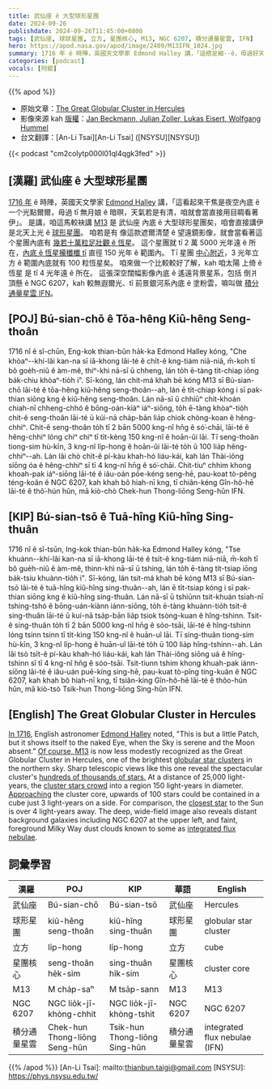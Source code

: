 ```yaml
---
title: 武仙座 ê 大型球形星團
date: 2024-09-26
publishdate: 2024-09-26T11:45:00+0800
tags: [武仙座, 球狀星團, 立方, 星團核心, M13, NGC 6207, 積分通量星雲, IFN]
hero: https://apod.nasa.gov/apod/image/2409/M13IFN_1024.jpg
summary: 1716 年 ê 時陣，英國天文學家 Edmond Halley 講，「這搭足細--ê，毋過好天無月娘 ê 時陣就看會著」。
categories: [podcast]
vocals: [阿錕]
---
```


{{% apod %}}

- 原始文章：[The Great Globular Cluster in Hercules](https://apod.nasa.gov/apod/ap240926.html)
- 影像來源 kah [版權][copyright]：[Jan Beckmann, Julian Zoller, Lukas Eisert, Wolfgang Hummel](https://www.distant-luminosity.com/about.html)
- 台文翻譯：[An-Li Tsai][An-Li Tsai] ([NSYSU][NSYSU])

{{< podcast "cm2colytp000l01ql4qgk3fed" >}}

## [漢羅] 武仙座 ê 大型球形星團
[1716 年][In 1716] ê 時陣，英國天文學家 [Edmond Halley][Edmond Halley] 講，「這看起來干焦是夜空內底 ê 一个光點爾爾，毋過 tī 無月娘 ê 暗暝，天氣若是有清，咱就會當直接用目睭看著伊」。
是講，咱這馬較袂講 [M13][Of course, M13] 是 武仙座 內底 ê 大型球形星團矣，咱會直接講伊是北天上光 ê [球形星團][globular star clusters]。
咱若是有 像這款遮爾清楚 ê 望遠鏡影像，就會當看著這个星團內底有 [幾若十萬粒足壯觀 ê 恆星][hundreds of thousands of stars.]。
這个星團就 tī 2 萬 5000 光年遠 ê 所在，[內底 ê 恆星攏櫼櫼 tī][cluster stars crowd] 直徑 150 光年 ê 範圍內。
Tī 星團 [中心附近][Approaching]，3 光年立方 ê 範圍內底就有 100 粒恆星矣。
咱來做一个比較較好了解，kah 咱太陽 上倚 ê 恆星 是 tī 4 光年遠 ê 所在。
這張深空闊幅影像內底 ê 遙遠背景星系，包括 倒爿頂懸 ê NGC 6207，kah 較無遐爾光、tī 前景銀河系內底 ê 塗粉雲，嘛叫做 [積分通量星雲 IFN][integrated flux nebulae]。

## [POJ] Bú-sian-chō ê Tōa-hêng Kiû-hêng Seng-thoân
1716 nî ê sî-chūn, Eng-kok thian-bûn ha̍k-ka Edmond Halley kóng, "Che khòaⁿ--khí-lâi kan-na sī iā-khong lāi-té ê chi̍t-ê kng-tiám niā-niā, m̄-koh tī bô goe̍h-niû ê àm-mê, thiⁿ-khì nā-sī ū chheng, lán to̍h ē-tàng ti̍t-chiap iōng ba̍k-chiu khòaⁿ-tio̍h i".
Sī-kóng, lán chit-má khah bē kóng M13 sī Bú-sian-chō lāi-té ê tōa-hêng kiû-hêng seng-thoân--ah, lán ē ti̍t-chiap kóng i sī pak-thian siōng kng ê kiû-hêng seng-thoân.
Lán nā-sī ū chhiūⁿ chit-khoán chiah-nī chheng-chhó ê bōng-oán-kiàⁿ iáⁿ-siōng, to̍h ē-tàng khòaⁿ-tio̍h chit-ê seng-thoân lāi-té ū kúi-nā cha̍p-bān lia̍p chiok chòng-koan ê hêng-chhiⁿ.
Chit-ê seng-thoân to̍h tī 2 bān 5000 kng-nî hn̄g ê só͘-chāi, lāi-té ê hêng-chhiⁿ lóng chiⁿ chiⁿ tī ti̍t-kèng 150 kng-nî ê hoān-ûi lāi.
Tī seng-thoân tiong-sim hù-kīn, 3 kng-nî li̍p-hong ê hoān-ûi lāi-té to̍h ū 100 lia̍p hêng-chhiⁿ--ah.
Lán lâi chò chi̍t-ê pí-kàu khah-hó liáu-kái, kah lán Thài-iông siōng óa ê hêng-chhiⁿ sī tī 4 kng-nî hn̄g ê só͘-chāi.
Chit-tiuⁿ chhim khong khoah-pak iáⁿ-siōng lāi-té ê iâu-oán pōe-kéng seng-hē, pau-koat tò-pêng téng-koân ê NGC 6207, kah khah bô hiah-nī kng, tī chiân-kéng Gîn-hô-hē lāi-té ê thô͘-hún hûn, mā kiò-chò Chek-hun Thong-liōng Seng-hûn IFN.

## [KIP] Bú-sian-tsō ê Tuā-hîng Kiû-hîng Sing-thuân
1716 nî ê sî-tsūn, Ing-kok thian-bûn ha̍k-ka Edmond Halley kóng, "Tse khuànn--khí-lâi kan-na sī iā-khong lāi-té ê tsi̍t-ê kng-tiám niā-niā, m̄-koh tī bô gue̍h-niû ê àm-mê, thinn-khì nā-sī ū tshing, lán to̍h ē-tàng ti̍t-tsiap iōng ba̍k-tsiu khuànn-tio̍h i".
Sī-kóng, lán tsit-má khah bē kóng M13 sī Bú-sian-tsō lāi-té ê tuā-hîng kiû-hîng sing-thuân--ah, lán ē ti̍t-tsiap kóng i sī pak-thian siōng kng ê kiû-hîng sing-thuân.
Lán nā-sī ū tshiūnn tsit-khuán tsiah-nī tshing-tshó ê bōng-uán-kiànn iánn-siōng, to̍h ē-tàng khuànn-tio̍h tsit-ê sing-thuân lāi-té ū kuí-nā tsa̍p-bān lia̍p tsiok tsòng-kuan ê hîng-tshinn.
Tsit-ê sing-thuân to̍h tī 2 bān 5000 kng-nî hn̄g ê sóo-tsāi, lāi-té ê hîng-tshinn lóng tsinn tsinn tī ti̍t-kìng 150 kng-nî ê huān-uî lāi.
Tī sing-thuân tiong-sim hù-kīn, 3 kng-nî li̍p-hong ê huān-uî lāi-té to̍h ū 100 lia̍p hîng-tshinn--ah.
Lán lâi tsò tsi̍t-ê pí-kàu khah-hó liáu-kái, kah lán Thài-iông siōng uá ê hîng-tshinn sī tī 4 kng-nî hn̄g ê sóo-tsāi.
Tsit-tiunn tshim khong khuah-pak iánn-siōng lāi-té ê iâu-uán puē-kíng sing-hē, pau-kuat tò-pîng tíng-kuân ê NGC 6207, kah khah bô hiah-nī kng, tī tsiân-kíng Gîn-hô-hē lāi-té ê thôo-hún hûn, mā kiò-tsò Tsik-hun Thong-liōng Sing-hûn IFN.

## [English] The Great Globular Cluster in Hercules
[In 1716][In 1716], English astronomer [Edmond Halley][Edmond Halley] noted, "This is but a little Patch, but it shows itself to the naked Eye, when the Sky is serene and the Moon absent." [Of course, M13][Of course, M13] is now less modestly recognized as the Great Globular Cluster in Hercules, one of the brightest [globular star clusters][globular star clusters] in the northern sky.
Sharp telescopic views like this one reveal the spectacular cluster's [hundreds of thousands of stars.][hundreds of thousands of stars.] At a distance of 25,000 light-years, the [cluster stars crowd][cluster stars crowd] into a region 150 light-years in diameter.
[Approaching][Approaching] the cluster core, upwards of 100 stars could be contained in a cube just 3 light-years on a side.
For comparison, the [closest star][closest star] to the Sun is over 4 light-years away.
The deep, wide-field image also reveals distant background galaxies including NGC 6207 at the upper left, and faint, foreground Milky Way dust clouds known to some as [integrated flux nebulae][integrated flux nebulae].

## 詞彙學習
|漢羅|POJ|KIP|華語|English|
|-|-|-|-|-|
| 武仙座 | Bú-sian-chō | Bú-sian-tsō | 武仙座 | Hercules |
| 球形星團 | kiû-hêng seng-thoân | kiû-hîng sing-thuân | 球形星團 | globular star cluster |
| 立方 | li̍p-hong | li̍p-hong | 立方 | cube |
| 星團核心 | seng-thoân he̍k-sim | sing-thuân hi̍k-sim | 星團核心 | cluster core |
| M13 | M cha̍p-saⁿ | M tsa̍p-sann | M13 | M13 |
| NGC 6207 | NGC lio̍k-jī-khòng-chhit | NGC lio̍k-jī-khòng-tshit | NGC 6207 | NGC 6207 |
| 積分通量星雲 | Chek-hun Thong-liōng Seng-hûn | Tsik-hun Thong-liōng Sing-hûn | 積分通量星雲 | integrated flux nebulae (IFN) |

{{% /apod %}}
[An-Li Tsai]: mailto:thianbun.taigi@gmail.com
[NSYSU]: https://phys.nsysu.edu.tw/

[copyright]: https://apod.nasa.gov/apod/fap/lib/about_apod.html#srapply
[License3]: https://creativecommons.org/licenses/by/3.0/
[License2]:https://creativecommons.org/licenses/by-nc-nd/2.0/

[In 1716]:http://messier.seds.org/xtra/similar/halley_pt.html
[Edmond Halley]:http://www.bbc.co.uk/history/historic_figures/halley_edmond.shtml
[Of course, M13]:http://messier.seds.org/m/m013.html
[globular star clusters]:http://en.wikipedia.org/wiki/Globular_cluster
[hundreds of thousands of stars.]:https://skyandtelescope.org/observing/gobs-of-globs-guide-to-16-spring-globular-clusters/
[cluster stars crowd]:https://hubblesite.org/contents/news-releases/2008/news-2008-40.html
[Approaching]:https://apod.nasa.gov/apod/ap031213.html
[closest star]:https://apod.nasa.gov/apod/ap160825.html
[integrated flux nebulae]:https://apod.nasa.gov/apod/ap240831.html
